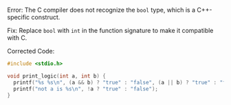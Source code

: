 
Error: The C compiler does not recognize the `bool` type, which is a C++-specific construct.

Fix: Replace `bool` with `int` in the function signature to make it compatible with C.

Corrected Code:
```c
#include <stdio.h>

void print_logic(int a, int b) {
  printf("%s %s\n", (a && b) ? "true" : "false", (a || b) ? "true" : "false");
  printf("not a is %s\n", !a ? "true" : "false");
}
```
